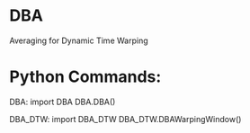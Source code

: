 DBA
===

Averaging for Dynamic Time Warping

Python Commands: 
=================
DBA: 
import DBA
DBA.DBA()

DBA_DTW: 
import DBA_DTW
DBA_DTW.DBAWarpingWindow()
